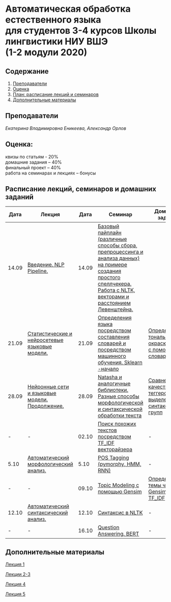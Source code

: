 # Автоматическая обработка естественного языка <br>для студентов 3-4 курсов Школы лингвистики НИУ ВШЭ <br>(1-2 модули 2020)
## Содержание
1. [Преподаватели](#prep)
2. [Оценка](#score)
3. [План: расписание лекций и семинаров](#sched)
4. [Дополнительные материалы](#add)

## Преподаватели<a name="prep"/>
*Екатерина Владимировна Еникеева, Александр Орлов*<br>

## Оценка:<br><a name="score"/>
квизы по статьям - 20%<br>
домашние задания – 40% <br>
финальный проект – 40%<br>
работа на семинарах и лекциях – бонусы<br>

## Расписание лекций, семинаров и домашних заданий<a name="sched"/>
|Дата|Лекция|Дата|Семинар|Домашнее задание|Ридинг|Дедлайн|
|-|-|-|-|-|-|-|
|14.09|[Введение. NLP Pipeline.](https://drive.google.com/file/d/1zIyF08UoEnWzI9iNk18L2XIHrsa_vCpQ/view?usp=sharing)|14.09|[Базовый пайплайн (различные способы сбора, препроцессинга и анализа данных) на примере создания простого спеллчекера. Работа с NLTK, векторами и расстоянием Левенштейна.](seminars/NLP_Seminar_1_pipeline_spellcheck_done.ipynb)||[Neural Language Models](https://web.stanford.edu/~jurafsky/slp3/7.pdf)||
|21.09|[Статистические и нейросетевые  языковые модели.](https://drive.google.com/file/d/1qpyqYzVM9xtgkC1rbHAaBPTGfnwDo4Rm/view?usp=sharing)|21.09|[Определения языка посредством составления словарей и посредством машинного обучения. Sklearn -начало](seminars/NLP2_language_detection_done_ipynb_.ipynb)|[Определение тональной окраски отзыва с помощью словаря](Hometask_1.ipynb)|[Neural Language Models](https://web.stanford.edu/~jurafsky/slp3/7.pdf)|06.10.2020 23:59|
|28.09|[Нейронные сети и языковые модели. Продолжение.](https://drive.google.com/file/d/1VXFr-ZTWfa7dTOh-vz3os4ydqCKI6ZVQ/view?usp=sharing)|28.09|[Natasha и аналогичные библиотеки. Разные способы морфологической и синтаксической обработки текста](seminars/NLP_3_4_Natasha_and_co.ipynb)|[Сравнение качества POS-теггеров и выделение синтаксических групп](hometask_2)|-|13.10.2020 23:59|
|-|-|02.10|[Поиск похожих текстов посредством TF_IDF векторайзера](seminars/NLP_Tf_IDF_done.ipynb)|-|-|-|
|5.10|[Автоматический морфологический анализ.](https://drive.google.com/file/d/1QDn5zELq9x-4nrXsa6W9yLMi-EggMdIt/view?usp=sharing)|5.10|[POS Tagging (pymorphy, HMM, RNN)](seminars/NLP_Pos_tagging_done.ipynb)|-|[NLP Evaluation](http://www.dialog-21.ru/media/1674/49.pdf)|-|
|-|-|09.10|[Topic Modeling с помощью Gensim](https://github.com/named-entity/hse-nlp/blob/master/seminars/NLP_6__Gensim_TopicModeling_Gensim_done.ipynb)|[Определение темы через Gensim и TF_IDF](https://github.com/named-entity/hse-nlp/blob/master/DZ3.ipynb)|-|19.10 23:59|
|12.10|[Автоматический синтаксический анализ.]()|12.10|[Синтаксис в NLTK](https://github.com/named-entity/hse-nlp/blob/master/seminars/NLP__NLTK_SYNTAX_blanked.ipynb)|-|-|-|
|-|-|16.10|[Question Answering. BERT](https://github.com/named-entity/hse-nlp/blob/master/seminars/NLP_Bert_QuestionAnswering.ipynb)|-|-|-|

## Дополнительные материалы<a name="add"/>
[Лекция 1](Notes/1-intro.md)

[Лекции 2-3](Notes/2-lm.md)

[Лекция 4](Notes/4-pos.md)

[Лекция 5](Notes/5-parsing.md)
